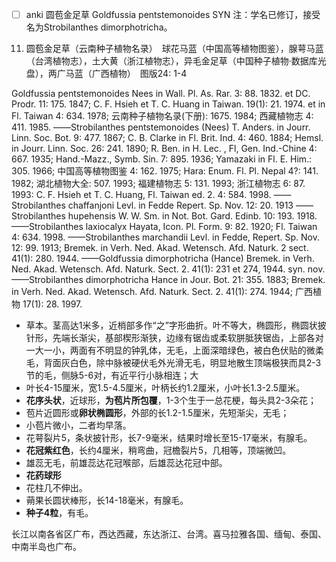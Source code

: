 * [ ] anki
圆苞金足草 Goldfussia pentstemonoides
SYN 注：学名已修订，接受名为Strobilanthes dimorphotricha。

11. 圆苞金足草（云南种子植物名录）　球花马蓝（中国高等植物图鉴），腺萼马蓝（台湾植物志），土大黄（浙江植物志），异毛金足草（中国种子植物·数据库光盘），两广马蓝（广西植物）　图版24: 1-4

Goldfussia pentstemonoides Nees in Wall. Pl. As. Rar. 3: 88. 1832. et DC. Prodr. 11: 175. 1847; C. F. Hsieh et T. C. Huang in Taiwan. 19(1): 21. 1974. et in Fl. Taiwan 4: 634. 1978; 云南种子植物名录(下册): 1675. 1984; 西藏植物志 4: 411. 1985. ——Strobilanthes pentstemonoides (Nees) T. Anders. in Jourr. Linn. Soc. Bot. 9: 477. 1867; C. B. Clarke in Fl. Brit. Ind. 4: 460. 1884; Hemsl. in Jourr. Linn. Soc. 26: 241. 1890; R. Ben. in H. Lec. , Fl, Gen. Ind.-Chine 4: 667. 1935; Hand.-Mazz., Symb. Sin. 7: 895. 1936; Yamazaki in Fl. E. Him.: 305. 1966; 中国高等植物图鉴 4: 162. 1975; Hara: Enum. Fl. Pl. Nepal 4?: 141. 1982; 湖北植物大全: 507. 1993; 福建植物志 5: 131. 1993; 浙江植物志 6: 87. 1993: C. F. Hsieh et T. C. Huang, Fl. Taiwan ed. 2. 4: 584. 1998. ——Strobilanthes chaffanjoni Levl. in Fedde Repert. Sp. Nov. 12: 20. 1913 ——Strobilanthes hupehensis W. W. Sm. in Not. Bot. Gard. Edinb. 10: 193. 1918. ——Strobilanthes laxiocalyx Hayata, Icon. Pl. Form. 9: 82. 1920; Fl. Taiwan 4: 634. 1998. ——Strobilanthes marchandii Levl. in Fedde, Repert. Sp. Nov. 12: 99. 1913; Bremek. in Verh. Ned. Akad. Wetensch. Afd. Naturk. 2 sect. 41(1): 280. 1944. ——Goldfussia dimorphotricha (Hance) Bremek. in Verh. Ned. Akad. Wetensch. Afd. Naturk. Sect. 2. 41(1): 231 et 274, 1944. syn. nov. ——Strobilanthes dimorphotricha Hance in Jour. Bot. 21: 355. 1883; Bremek. in Verh. Ned. Akad. Wetensch. Afd. Naturk. Sect. 2. 41(1): 274. 1944; 广西植物 17(1): 28. 1997.

* 草本。茎高达1米多，近梢部多作“之”字形曲折。叶不等大，椭圆形，椭圆状披针形，先端长渐尖，基部楔形渐狭，边缘有锯齿或柔软胼胝狭锯齿，上部各对一大一小，两面有不明显的钟乳体，无毛，上面深暗绿色，被白色伏贴的微柔毛，背面灰白色，除中脉被硬伏毛外光滑无毛，明显地散生顶端极狭而具2-3节的毛，侧脉5-6对，有近平行小脉相连；大
* 叶长4-15厘米，宽1.5-4.5厘米，叶柄长约1.2厘米，小叶长1.3-2.5厘米。
* **花序头状**，近球形，**为苞片所包覆**，1-3个生于一总花梗，每头具2-3朵花；
* 苞片近圆形或**卵状椭圆形**，外部的长1.2-1.5厘米，先短渐尖，无毛；
* 小苞片微小，二者均早落。
* 花萼裂片5，条状披针形，长7-9毫米，结果时增长至15-17毫米，有腺毛。
* **花冠紫红色**，长约4厘米，稍弯曲，冠檐裂片5，几相等，顶端微凹。
* 雄蕊无毛，前雄蕊达花冠喉部，后雄蕊达花冠中部。
* **花药球形**
* 花柱几不伸出。
* 蒴果长圆状棒形，长14-18毫米，有腺毛。
* **种子4粒**，有毛。

长江以南各省区广布，西达西藏，东达浙江、台湾。喜马拉雅各国、缅甸、泰国、中南半岛也广布。
